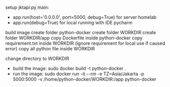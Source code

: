 setup jktapi.py main:
- app.run(host='0.0.0.0', port=5000, debug=True) for server homelab
- app.run(debug=True) for local running with IDE pycharm

build image
create folder python-docker
create folder WORKDIR
create folder WORKDIR/app
copy Dockerfile inside python-docker
copy requirement.txt inside WORKDIR (ignore requirement for local use if caused error)
copy all python file inside WORKDIR

change directory to WORKDIR
- build the image: sudo docker build -t python-docker .
- run the image: sudo docker run -it --rm -e TZ=Asia/Jakarta -p 5000:5000 -v /home/python-docker/WORKDIR:/app python-docker